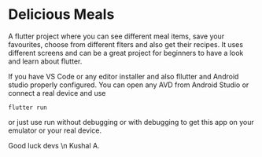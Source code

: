 # Delicious Meals

A flutter project where you can see different meal items, save your favourites, choose from different flters and also get their recipes. It uses different screens and can be a great project for beginners to have a look and learn about flutter.

If you have VS Code or any editor installer and also fllutter and Android studio properly configured. You can open any AVD from Android Studio or connect a real device and use

```
flutter run
```
or just use run without debugging or with debugging to get this app on your emulator or your real device.

Good luck devs \n
Kushal A.